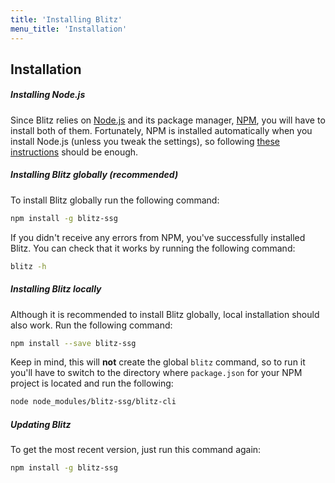 ```yaml
---
title: 'Installing Blitz'
menu_title: 'Installation'
---
```

## Installation

##### Installing Node.js

Since Blitz relies on [Node.js](https://nodejs.org/en/) and its package manager, [NPM](https://www.npmjs.com/), you will have to install both of them. Fortunately, NPM is installed automatically when you install Node.js (unless you tweak the settings), so following [these instructions](https://docs.npmjs.com/getting-started/installing-node) should be enough.

##### Installing Blitz globally (recommended)

To install Blitz globally run the following command:

```bash
npm install -g blitz-ssg
```

If you didn't receive any errors from NPM, you've successfully installed Blitz. You can check that it works by running the following command:

```bash
blitz -h
```

##### Installing Blitz locally

Although it is recommended to install Blitz globally, local installation should also work. Run the following command:

```bash
npm install --save blitz-ssg
```

Keep in mind, this will **not** create the global `blitz` command, so to run it you'll have to switch to the directory where `package.json` for your NPM project is located and run the following:

```bash
node node_modules/blitz-ssg/blitz-cli
```

##### Updating Blitz

To get the most recent version, just run this command again:

```bash
npm install -g blitz-ssg
```